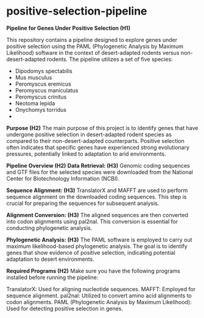 # positive-selection-pipeline
**Pipeline for Genes Under Positive Selection (H1)**

This repository contains a pipeline designed to explore genes under positive selection using the PAML (Phylogenetic Analysis by Maximum Likelihood) software in the context of desert-adapted rodents versus non-desert-adapted rodents. The pipeline utilizes a set of five species:

- Dipodomys spectabilis
- Mus musculus
- Peromyscus eremicus
- Peromyscus maniculatus
- Peromyscus crinitus
- Neotoma lepida
- Onychomys torridus
- 
__Purpose (H2)__
The main purpose of this project is to identify genes that have undergone positive selection in desert-adapted rodent species as compared to their non-desert-adapted counterparts. Positive selection often indicates that specific genes have experienced strong evolutionary pressures, potentially linked to adaptation to arid environments.

__Pipeline Overview (H2)__
__Data Retrieval: (H3)__ Genomic coding sequences and GTF files for the selected species were downloaded from the National Center for Biotechnology Information (NCBI).

__Sequence Alignment: (H3)__ TranslatorX and MAFFT are used to perform sequence alignment on the downloaded coding sequences. This step is crucial for preparing the sequences for subsequent analysis.

__Alignment Conversion: (H3)__ The aligned sequences are then converted into codon alignments using pal2nal. This conversion is essential for conducting phylogenetic analysis.

__Phylogenetic Analysis: (H3)__ The PAML software is employed to carry out maximum likelihood-based phylogenetic analysis. The goal is to identify genes that show evidence of positive selection, indicating potential adaptation to desert environments.

__Required Programs (H2)__
Make sure you have the following programs installed before running the pipeline:

TranslatorX: Used for aligning nucleotide sequences.
MAFFT: Employed for sequence alignment.
pal2nal: Utilized to convert amino acid alignments to codon alignments.
PAML (Phylogenetic Analysis by Maximum Likelihood): Used for detecting positive selection in genes.
